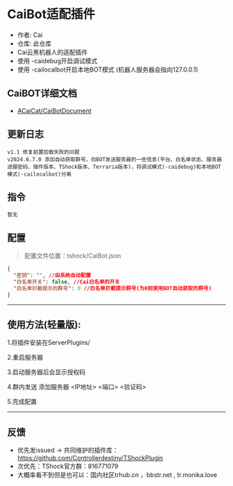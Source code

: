# CaiBot适配插件

- 作者: Cai  
- 仓库: 此仓库
- Cai云黑机器人的适配插件
- 使用 \-caidebug开启调试模式
- 使用 \-cailocalbot开启本地BOT模式 (机器人服务器会指向127.0.0.1)
## CaiBOT详细文档

- [ACaiCat/CaiBotDocument](https://github.com/ACaiCat/CaiBotDocument)
## 更新日志

```
v1.1 修复前置加载失败的问题
v2024.6.7.0 添加自动获取群号，向BOT发送服务器的一些信息(平台、白名单状态、服务器进服密码、插件版本、TShock版本、Terraria版本)，将调试模式(-caidebug)和本地BOT模式(-cailocalbot)分离
```

## 指令

```
暂无  
```

## 配置
> 配置文件位置：tshock/CaiBot.json
```json
{
  "密钥": "", //由系统自动配置
  "白名单开关": false, //Cai白名单的开关
  "白名单拦截提示的群号": 0 //白名单拦截提示群号(为0则使用BOT自动获取的群号)
}
```

----------
## 使用方法(轻量版):

1.将插件安装在ServerPlugins/   

2.重启服务器  

3.启动服务器后会显示授权码  

4.群内发送 添加服务器 <IP地址> <端口> <验证码>  

5.完成配置

----------

## 反馈
- 优先发issued -> 共同维护的插件库：https://github.com/Controllerdestiny/TShockPlugin
- 次优先：TShock官方群：816771079
- 大概率看不到但是也可以：国内社区trhub.cn ，bbstr.net , tr.monika.love

